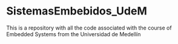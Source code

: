 # SistemasEmbebidos_UdeM
This is a repository with all the code associated with the course of Embedded Systems from the Universidad de Medellín
